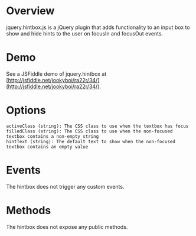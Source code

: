# Overview

jquery.hintbox.js is a jQuery plugin that adds functionality to an input box to show and hide hints to the user on focusIn and focusOut events.

# Demo

See a JSFiddle demo of jquery.hintbox at [http://jsfiddle.net/jookyboi/ra22r/34/](http://jsfiddle.net/jookyboi/ra22r/34/).

# Options

    activeClass (string): The CSS class to use when the textbox has focus
    filledClass (string): The CSS class to use when the non-focused textbox contains a non-empty string
    hintText (string): The default text to show when the non-focused textbox contains an empty value

# Events

The hintbox does not trigger any custom events.

# Methods

The hintbox does not expose any public methods.